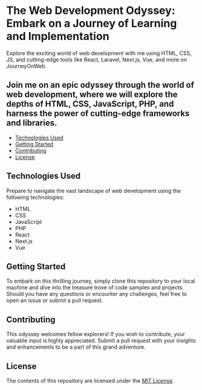 # The Web Development Odyssey: Embark on a Journey of Learning and Implementation

Explore the exciting world of web development with me using HTML, CSS, JS, and cutting-edge tools like React, Laravel, Next.js, Vue, and more on JourneyOnWeb.

## Join me on an epic odyssey through the world of web development, where we will explore the depths of HTML, CSS, JavaScript, PHP, and harness the power of cutting-edge frameworks and libraries.

- [Technologies Used](#technologies-used)
- [Getting Started](#getting-started)
- [Contributing](#contributing)
- [License](#license)

## Technologies Used

Prepare to navigate the vast landscape of web development using the following technologies:

- HTML
- CSS
- JavaScript
- PHP
- React
- Next.js
- Vue

## Getting Started

To embark on this thrilling journey, simply clone this repository to your local machine and dive into the treasure trove of code samples and projects. Should you have any questions or encounter any challenges, feel free to open an issue or submit a pull request.

## Contributing

This odyssey welcomes fellow explorers! If you wish to contribute, your valuable input is highly appreciated. Submit a pull request with your insights and enhancements to be a part of this grand adventure.

## License

The contents of this repository are licensed under the [MIT License](LICENSE).
